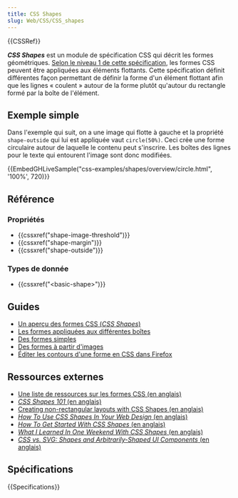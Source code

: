 ```yaml
---
title: CSS Shapes
slug: Web/CSS/CSS_shapes
---
```


{{CSSRef}}

**_CSS Shapes_** est un module de spécification CSS qui décrit les formes géométriques. [Selon le niveau 1 de cette spécification](https://drafts.csswg.org/css-shapes/), les formes CSS peuvent être appliquées aux éléments flottants. Cette spécification définit différentes façon permettant de définir la forme d'un élément flottant afin que les lignes « coulent » autour de la forme plutôt qu'autour du rectangle formé par la boîte de l'élément.

## Exemple simple

Dans l'exemple qui suit, on a une image qui flotte à gauche et la propriété `shape-outside` qui lui est appliquée vaut `circle(50%)`. Ceci crée une forme circulaire autour de laquelle le contenu peut s'inscrire. Les boîtes des lignes pour le texte qui entourent l'image sont donc modifiées.

{{EmbedGHLiveSample("css-examples/shapes/overview/circle.html", '100%', 720)}}

## Référence

### Propriétés

- {{cssxref("shape-image-threshold")}}
- {{cssxref("shape-margin")}}
- {{cssxref("shape-outside")}}

### Types de donnée

- {{cssxref("&lt;basic-shape&gt;")}}

## Guides

- [Un aperçu des formes CSS (_CSS Shapes_)](/fr/docs/Web/CSS/CSS_Shapes/Overview_of_CSS_Shapes)
- [Les formes appliquées aux différentes boîtes](/fr/docs/Web/CSS/CSS_Shapes/Shapes_From_Box_Values)
- [Des formes simples](/fr/docs/Web/CSS/CSS_Shapes/Basic_Shapes)
- [Des formes à partir d'images](/fr/docs/Web/CSS/CSS_Shapes/Shapes_From_Images)
- [Éditer les contours d'une forme en CSS dans Firefox](/fr/docs/Tools/Page_Inspector/How_to/Edit_CSS_shapes)

## Ressources externes

- [Une liste de ressources sur les formes CSS (en anglais)](https://codepen.io/KristopherVanSant/post/css-shapes-resources)
- [_CSS Shapes 101_ (en anglais)](https://alistapart.com/article/css-shapes-101)
- [Creating non-rectangular layouts with CSS Shapes (en anglais)](https://www.sarasoueidan.com/blog/css-shapes/)
- [_How To Use CSS Shapes In Your Web Design_ (en anglais)](https://webdesign.tutsplus.com/tutorials/how-to-use-css-shapes-in-your-web-design--cms-27498)
- [_How To Get Started With CSS Shapes_ (en anglais)](https://www.webdesignerdepot.com/2015/03/how-to-get-started-with-css-shapes/)
- [_What I Learned In One Weekend With CSS Shapes_ (en anglais)](https://medium.com/@MHarreither/what-i-learned-in-one-weekend-with-css-shapes-66ae9be69cc5)
- [_CSS vs. SVG: Shapes and Arbitrarily-Shaped UI Components_ (en anglais)](https://theblog.adobe.com/css-vs-svg-shapes-and-arbitrarily-shaped-ui-components/)

## Spécifications

{{Specifications}}
